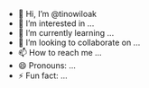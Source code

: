 - 👋 Hi, I’m @tinowiloak
- 👀 I’m interested in ...
- 🌱 I’m currently learning ...
- 💞️ I’m looking to collaborate on ...
- 📫 How to reach me ...
- 😄 Pronouns: ...
- ⚡ Fun fact: ...

<!---
tinowiloak/tinowiloak is a ✨ special ✨ repository because its `README.md` (this file) appears on your GitHub profile.
You can click the Preview link to take a look at your changes.
--->
